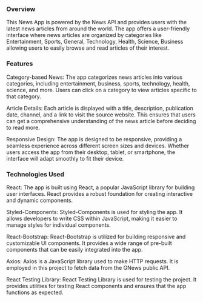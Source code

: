 ### Overview
This News App is powered by the News API and provides users with the latest news articles from around the world. The app offers a user-friendly interface where news articles are organized by categories like Entertainment, Sports, General, Technology, Health, Science, Business allowing users to easily browse and read articles of their interest.


### Features
Category-based News: The app categorizes news articles into various categories, including entertainment, business, sports, technology, health, science, and more. Users can click on a category to view articles specific to that category.

Article Details: Each article is displayed with a title, description, publication date, channel, and a link to visit the source website. This ensures that users can get a comprehensive understanding of the news article before deciding to read more.

Responsive Design: The app is designed to be responsive, providing a seamless experience across different screen sizes and devices. Whether users access the app from their desktop, tablet, or smartphone, the interface will adapt smoothly to fit their device.

### Technologies Used
React: The app is built using React, a popular JavaScript library for building user interfaces. React provides a robust foundation for creating interactive and dynamic components.

Styled-Components: Styled-Components is used for styling the app. It allows developers to write CSS within JavaScript, making it easier to manage styles for individual components.

React-Bootstrap: React-Bootstrap is utilized for building responsive and customizable UI components. It provides a wide range of pre-built components that can be easily integrated into the app.

Axios: Axios is a JavaScript library used to make HTTP requests. It is employed in this project to fetch data from the GNews public API.

React Testing Library: React Testing Library is used for testing the project. It provides utilities for testing React components and ensures that the app functions as expected.

